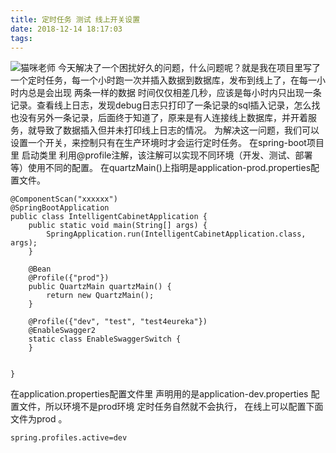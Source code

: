```yaml
---
title: 定时任务 测试 线上开关设置
date: 2018-12-14 18:17:03
tags:
---
```



![猫咪老师](/images/页面图片/19.jpg)
今天解决了一个困扰好久的问题，什么问题呢？就是我在项目里写了一个定时任务，每一个小时跑一次并插入数据到数据库，发布到线上了，在每一小时内总是会出现 两条一样的数据 时间仅仅相差几秒，应该是每小时内只出现一条记录。查看线上日志，发现debug日志只打印了一条记录的sql插入记录，怎么找也没有另外一条记录，后面终于知道了，原来是有人连接线上数据库，并开着服务，就导致了数据插入但并未打印线上日志的情况。
为解决这一问题，我们可以设置一个开关，来控制只有在生产环境时才会运行定时任务。
在spring-boot项目里 启动类里 利用@profile注解，该注解可以实现不同环境（开发、测试、部署等）使用不同的配置。
在quartzMain()上指明是application-prod.properties配置文件。
```
@ComponentScan("xxxxxx")
@SpringBootApplication
public class IntelligentCabinetApplication {
    public static void main(String[] args) {
        SpringApplication.run(IntelligentCabinetApplication.class, args);
    }
    
    @Bean
    @Profile({"prod"})
    public QuartzMain quartzMain() {
        return new QuartzMain();
    }

    @Profile({"dev", "test", "test4eureka"})
    @EnableSwagger2
    static class EnableSwaggerSwitch {
    }


}
```
在application.properties配置文件里 声明用的是application-dev.properties 配置文件，所以环境不是prod环境 定时任务自然就不会执行，
在线上可以配置下面文件为prod 。
```
spring.profiles.active=dev
```
